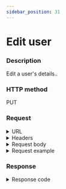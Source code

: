 ```yaml
---
sidebar_position: 31
---
```


# Edit user

### Description

Edit a user's details..

### HTTP method

PUT

### Request

<details>
<summary>URL</summary>

```javascript
http://{Admin API IP}:{port#}/api/v1/users/{id}
```
</details>

<details>
<summary>Headers</summary>

Example header format:

`Authorization: Basic <authorization token returned from the login method>`

`Content-Type: application/json`

| Parameter | Description/Comments |
| --- | --- |
| id | (string) User's id. Can be retrieved via [Get all users](https://help.quali.com/Online%20Help/0.0/Portal/Content/API/RefGuides/RM-API/admin-api-get-all-users.htm). |
</details>

<details>
<summary>Request body</summary>

| Parameter | Description/Comments |
| --- | --- |
| Username | (bool) Username. _Username cannot be modified._ |
| Password | (string) User's password |
| Email | (string) User's email address. |
| IsActive | (bool) **true** creates an active user. |
| IsAdmin | (bool) **true** creates a system administrator. |
| GroupIds | (string) Comma-separated list of group ids to add the user to. |
| TimeZoneInfold | (string) User's time zone. |
| MaxReservationDuration | (int) Maximum allowed sandbox duration for the user (in days). |
| MaxConcurrentReservations | (int) Maximum number of sandboxes the user can own at any time.. |
| MaxScheduledSandboxes | (int) Maximum number of scheduled (planned/future) sandboxes the user can have at any time. |
| MaxOwnedBlueprints | (int) Set the maximum of blueprints the user can own at any given time. Unlimited by default. _This setting applies to admins, domain admins and regular users only._ |
| MaxSavedSandboxes | (int) Maximum number of saved sandboxes the user can have at any time. Unlimited by default. _Applies to customers using the Save and Restore add-on._ |
</details>

<details>
<summary>Request example</summary>

```javascript
{
    "Username": "john m",
    "Password": "a",
    "Email": "user99@example.com",
    "IsActive": true,
    "IsAdmin": true,
    "GroupIds": [-1],
    "TimeZoneInfoId": "Israel Standard Time",
    "MaxReservationDuration": -1,
    "MaxConcurrentReservations": -1,
    "MaxScheduledSandboxes": -1,
    "MaxOwnedBlueprints": -1,
    "MaxSavedSandboxes": -1
}
```
</details>

### Response

<details>
<summary>Response code</summary>

```javascript
200 OK
```
</details>